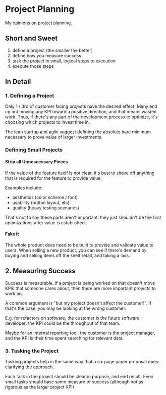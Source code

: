 # Project Planning

My opinions on project planning.

## Short and Sweet

1. define a project (the smaller the better)
2. define how you measure success
3. task the project in small, logical steps to execution
4. execute those steps

## In Detail

### 1. Defining a Project

Only 1 / 3rd of customer facing projects have the desired effect. Many
end up not moving any KPI toward a positive direction, and that means
wasted work. Thus, if there's any part of the development process to
optimize, it's choosing which projects to invest time in.

The lean startup and agile suggest defining the absolute bare minimum
necessary to prove value of larger investments.

### Defining Small Projects

#### Strip all Unnescessary Pieces

If the value of the feature itself is not clear, it's best to shave
off anything that is required for the feature to provide value.

Examples include:

* aesthetics (color scheme / font)
* usability (button layout, etc)
* quality (heavy testing scenarios)

That's not to say these parts aren't important: they just shouldn't be
the first optimizations after value is established.

#### Fake it

The whole product does need to be built to provide and validate value
to users. When selling a new product, you can see if there's demand by
buying and selling items off the shelf retail, and taking a loss.

## 2. Measuring Success

Success is measurable. If a project is being worked on that doesn't
move KPIs that someone cares about, then there are more important
projects to work on.

A common argument is "but my project doesn't affect the customer!". If
that's the case, you may be looking at the wrong customer.

E.g. for refactors on software, the customer is the future software
developer: the KPI could be the throughput of that team.

Maybe for an internal reporting tool, the customer is the project
manager, and the KPI is their time spent searching for relevant data.

### 3. Tasking the Project

Tasking projects help in the same way that a six page paper proposal
does: clarifying the approach.

Each task in the project should be clear in purpose, and end result. Even small tasks should
have some measure of success (although not as rigorous as the larger project KPI)
